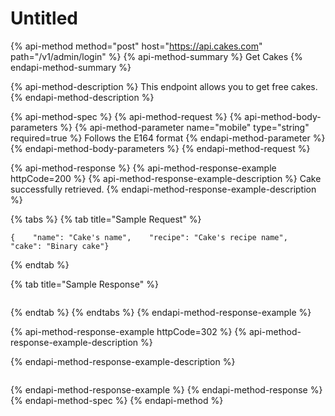 # Untitled

{% api-method method="post" host="https://api.cakes.com" path="/v1/admin/login" %}
{% api-method-summary %}
Get Cakes
{% endapi-method-summary %}

{% api-method-description %}
This endpoint allows you to get free cakes.
{% endapi-method-description %}

{% api-method-spec %}
{% api-method-request %}
{% api-method-body-parameters %}
{% api-method-parameter name="mobile" type="string" required=true %}
Follows the E164 format
{% endapi-method-parameter %}
{% endapi-method-body-parameters %}
{% endapi-method-request %}

{% api-method-response %}
{% api-method-response-example httpCode=200 %}
{% api-method-response-example-description %}
Cake successfully retrieved.
{% endapi-method-response-example-description %}

{% tabs %}
{% tab title="Sample Request" %}
```
{    "name": "Cake's name",    "recipe": "Cake's recipe name",    "cake": "Binary cake"}
```
{% endtab %}

{% tab title="Sample Response" %}
```

```
{% endtab %}
{% endtabs %}
{% endapi-method-response-example %}

{% api-method-response-example httpCode=302 %}
{% api-method-response-example-description %}

{% endapi-method-response-example-description %}

```

```
{% endapi-method-response-example %}
{% endapi-method-response %}
{% endapi-method-spec %}
{% endapi-method %}



